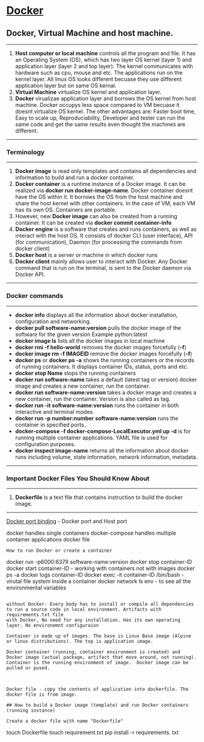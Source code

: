# [Docker]()

##  Docker, Virtual Machine and host machine.
******************************
1. **Host computer or local machine** controls all the program and file.  It has an Operating System (OS), which has two layer OS kernel (layer 1) and application layer (layer 2 and top layer). The kernel communicates with hardware such as cpu, mouse and etc.  The applications run on the kernel layer. All linux OS looks different becuase they use different application layer  but on same OS kernal.
2. **Virtual Machine** virtualize OS kernel and application layer.
3. **Docker** virualizae application layer and borrows the OS kernel from host machine. Docker occupys less space compared to VM becuase it doesnt virtualize OS kernel. The other advantages are: Faster boot time, Easy to scale up, Reproduciability, Developer and tester can run the same code and get the same results even thought the machines are different.
******************************

### Terminology 
******************************
1. **Docker image** is read only templates and contains all dependencies and information to build and run a docker container. 
2. **Docker container** is a runtime instance of a Docker image. It can be realized via **docker run docker-image-name**. Docker container doesnt have the OS within it. It borrows the OS from the host machine and share the host kernel with other containers. In the case of VM, each VM has its own OS. Containers are portable.
3. However, new **Docker image** can also be created from a running container. It can be created via **docker commit container-info**
4. **Docker engine** is a software that creates and runs containers, as well as interact with the host OS. It consists of docker CLI (user interface),  API (for communication), Daemon (for processing the commands from docker client)
5. **Docker host** is a server or machine in which docker runs
6. **Docker client** mainly allows user to interact with Docker. Any Docker command that is run on the terminal, is sent to the Docker daemon via Docker API.
******************************

### Docker commands 
******************************
* **docker info** displays all the information about docker installation, configuration and networking.
* **docker pull software-name:version** pulls the docker image of the software for the given version Example python:latest
* **docker image ls** lists all the docker images in local machine
* **docker rmi -f hello-world** removes the docker images forcefully (**-f**)
* **docker image rm -f IMAGEID** remove the docker images forcefully (**-f**)
* **docker ps** or **docker ps -a** shows the running containers or the records of running containers. It displays container IDs, status, ports and etc.
* **docker stop Name** stops the running containers
* **docker run software-name** takes a default (latest tag or version) docker image and creates a new container, run the container. 
* **docker run software-name:version** takes a docker image and creates a new container, run the container. Version is also called as tag.
* **docker run -it software-name:version** runs the container in both interactive and terminal modes.
* **docker run -p number:number software-name:version** runs the container in specified ports.
* **docker-compose -f docker-compose-LocalExecutor.yml up -d** is for running multiple container applications.  YAML file is used for configuration purposes.
* **docker inspect image-name** returns all the information about docker runs including volume, state information, network information, metadata.
******************************

### Important Docker Files You Should Know About
******************************
1. **Dockerfile** is a text file that contains instruction to build the docker image. 
******************************

[Docker port binding](https://betterprogramming.pub/how-does-docker-port-binding-work-b089f23ca4c8) - Docker port and Host port


docker handles single containers
docker-compose handles multiple container applications
docker file

```
How to run Docker or create a container
```
docker run -p6000:6379  software-name:version
docker stop container-ID
docker start container-ID - working with containers not with images
docker ps -a
docker logs container-ID
docker exec -it container-ID /bin/bash - virutal file system inside a container
docker network ls
env - to see all the environmental variables
```

without Docker- Every body has to install or compile all dependencies to run a source code in local environment. Artifacts with requirements.txt file
with Docker, No need for any installation. Has its own operating layer. No environemnt configuraion

Container is made up of images. The base is Linux Base image (Alpine or linux distributions). The top is application image.

Docker container (running, container environment is created) and Docker image (actual package, artifact that move around, not running). Container is the running environment of image.  Docker image can be pulled or pused.



Docker file - copy the contents of application into dockerfile. The docker file is from image. 

## How to build a Docker image (template) and run Docker containers (running instance)

Create a docker file with name "Dockerfile"
```
touch Dockerfile
touch requirement.txt
pip install -r requirements. txt
```
